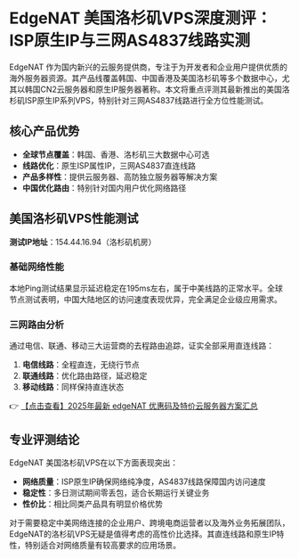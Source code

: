# EdgeNAT 美国洛杉矶VPS深度测评：ISP原生IP与三网AS4837线路实测

EdgeNAT 作为国内新兴的云服务提供商，专注于为开发者和企业用户提供优质的海外服务器资源。其产品线覆盖韩国、中国香港及美国洛杉矶等多个数据中心，尤其以韩国CN2云服务器和原生IP服务器著称。本文将重点评测其最新推出的美国洛杉矶ISP原生IP系列VPS，特别针对三网AS4837线路进行全方位性能测试。

## 核心产品优势

- **全球节点覆盖**：韩国、香港、洛杉矶三大数据中心可选
- **线路优化**：原生ISP属性IP，三网AS4837直连线路
- **产品多样性**：提供云服务器、高防独立服务器等解决方案
- **中国优化路由**：特别针对国内用户优化网络路径

## 美国洛杉矶VPS性能测试

**测试IP地址**：154.44.16.94（洛杉矶机房）

### 基础网络性能

本地Ping测试结果显示延迟稳定在195ms左右，属于中美线路的正常水平。全球节点测试表明，中国大陆地区的访问速度表现优异，完全满足企业级应用需求。

### 三网路由分析

通过电信、联通、移动三大运营商的去程路由追踪，证实全部采用直连线路：

1. **电信线路**：全程直连，无绕行节点
2. **联通线路**：优化路由路径，延迟稳定
3. **移动线路**：同样保持直连状态

👉 [【点击查看】2025年最新 edgeNAT 优惠码及特价云服务器方案汇总](https://bit.ly/edgenat)

## 专业评测结论

EdgeNAT 美国洛杉矶VPS在以下方面表现突出：

- **网络质量**：ISP原生IP确保网络纯净度，AS4837线路保障国内访问速度
- **稳定性**：多日测试期间零丢包，适合长期运行关键业务
- **性价比**：相比同类产品具有明显价格优势

对于需要稳定中美网络连接的企业用户、跨境电商运营者以及海外业务拓展团队，EdgeNAT的洛杉矶VPS无疑是值得考虑的高性价比选择。其直连线路和原生IP特性，特别适合对网络质量有较高要求的应用场景。